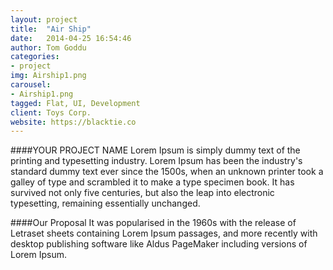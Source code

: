 ```yaml
---
layout: project
title:  "Air Ship"
date:   2014-04-25 16:54:46
author: Tom Goddu
categories:
- project
img: Airship1.png
carousel:
- Airship1.png
tagged: Flat, UI, Development
client: Toys Corp.
website: https://blacktie.co
---
```

####YOUR PROJECT NAME
Lorem Ipsum is simply dummy text of the printing and typesetting industry. Lorem Ipsum has been the industry's standard dummy text ever since the 1500s, when an unknown printer took a galley of type and scrambled it to make a type specimen book. It has survived not only five centuries, but also the leap into electronic typesetting, remaining essentially unchanged.

####Our Proposal
It was popularised in the 1960s with the release of Letraset sheets containing Lorem Ipsum passages, and more recently with desktop publishing software like Aldus PageMaker including versions of Lorem Ipsum.
